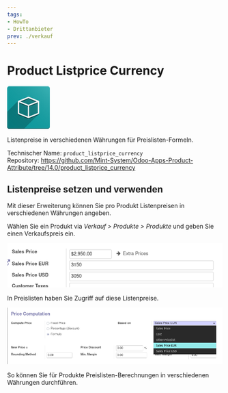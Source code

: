 ```yaml
---
tags:
- HowTo
- Drittanbieter
prev: ./verkauf
---
```

# Product Listprice Currency
![icon_oms_box](assets/icon_oms_box.png)

Listenpreise in verschiedenen Währungen für Preislisten-Formeln.

Technischer Name: `product_listprice_currency`\
Repository: <https://github.com/Mint-System/Odoo-Apps-Product-Attribute/tree/14.0/product_listprice_currency>

## Listenpreise setzen und verwenden

Mit dieser Erweiterung können Sie pro Produkt Listenpreisen in verschiedenen Währungen angeben.

Wählen Sie ein Produkt via *Verkauf > Produkte > Produkte* und geben Sie einen Verkaufspreis ein.

![](assets/Product%20Listprice%20Currency%20Set.png)

In Preislisten haben Sie Zugriff auf diese Listenpreise.

![](assets/Product%20Listprice%20Currency%20Based%20on.png)

So können Sie für Produkte Preislisten-Berechnungen in verschiedenen Währungen durchführen.